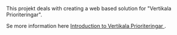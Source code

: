 
<td id="wikicontent" class="psdescription">
  <p>
    This projekt deals with creating a web based solution for "Vertikala Prioriteringar". 
  </p>
  <p>
    Se more information here 
    <a href="https://github.com/Vastra-Gotalandsregionen/oppna-program-vertikala-prioriteringar/wiki/Introduktion_till_Vertikala_Prioriteringar" rel="nofollow">
      Introduction to Vertikala Prioriteringar
    </a>
    . 
  </p>
</td>
